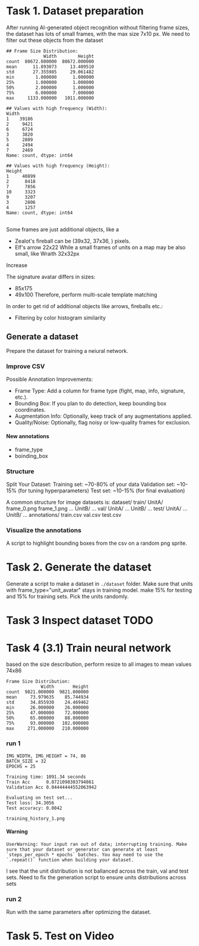 # Task 1. Dataset preparation

After running AI-generated object recognition without filtering frame sizes,
the dataset has lots of small frames, with the max size 7x10 px. We need to filter out these objects from the dataset

```
## Frame Size Distribution:
              Width        Height
count  80672.000000  80672.000000
mean      11.893073     13.409510
std       27.355985     29.061482
min        1.000000      1.000000
25%        1.000000      1.000000
50%        2.000000      1.000000
75%        6.000000      7.000000
max     1133.000000   1011.000000
```

```
## Values with high frequency (Width):
Width
1    39186
2     9421
6     6724
3     3820
5     2809
4     2494
7     2469
Name: count, dtype: int64
```

```
## Values with high frequency (Height):
Height
1     40899
2      8418
7      7856
10     3323
9      3207
3      2806
4      1257
Name: count, dtype: int64
```

## 
Some frames are just additional objects, like a 
- Zealot's fireball can be (39x32, 37x36, ) pixels.
- Elf's arrow 22x22
While a small frames of units on a map may be also small, like Wraith 32x32px

Increase 

The signature avatar differs in sizes:
- 85x175
- 49x100
Therefore, perform multi-scale template matching

In order to get rid of additional objects like arrows, fireballs etc.:
- Filtering by color histogram similarity


## Generate a dataset

Prepare the dataset for training a neiural network. 

### Improve CSV

Possible Annotation Improvements:
- Frame Type: Add a column for frame type (fight, map, info, signature, etc.).
- Bounding Box: If you plan to do detection, keep bounding box coordinates.
- Augmentation Info: Optionally, keep track of any augmentations applied.
- Quality/Noise: Optionally, flag noisy or low-quality frames for exclusion.

#### New annotations
- frame_type
- boinding_box

### Structure

Split Your Dataset:
    Training set: ~70-80% of your data
    Validation set: ~10-15% (for tuning hyperparameters)
    Test set: ~10-15% (for final evaluation)

A common structure for image datasets is:
dataset/
  train/
    UnitA/
      frame_0.png
      frame_1.png
      ...
    UnitB/
      ...
  val/
    UnitA/
      ...
    UnitB/
      ...
  test/
    UnitA/
      ...
    UnitB/
      ...
annotations/
  train.csv
  val.csv
  test.csv

### Visualize the annotations

A script to highlight bounding boxes from the csv on a random png sprite.

# Task 2. Generate the dataset

  Generate a script to make a dataset in `./dataset` folder. Make sure that units with frame_type="unit_avatar" stays in training model. make 15% for testing and 15% for training sets. Pick the units randomly.

# Task 3 Inspect dataset TODO
# Task 4 (3.1) Train neural network


based on the size describution, perform resize to all images to mean values 74x86

```
Frame Size Distribution:
             Width       Height
count  9821.000000  9821.000000
mean     73.979635    85.744934
std      34.855930    24.469462
min      26.000000    26.000000
25%      47.000000    72.000000
50%      65.000000    88.000000
75%      93.000000   102.000000
max     271.000000   210.000000
```

### run 1
```
IMG_WIDTH, IMG_HEIGHT = 74, 86
BATCH_SIZE = 32
EPOCHS = 25
```

```
Training time: 1091.34 seconds
Train Acc      0.8721098303794861
Validation Acc 0.04444444552063942

Evaluating on test set...
Test loss: 34.3056
Test accuracy: 0.0042
```
`training_history_1.png`

#### Warning
```
UserWarning: Your input ran out of data; interrupting training. Make sure that your dataset or generator can generate at least `steps_per_epoch * epochs` batches. You may need to use the `.repeat()` function when building your dataset.
```

<!-- I guess I need to decrease the batch size -->
I see that the unit distribution is not ballanced across the train, val and test sets. Need to fix the generation script to ensure units distributions across sets
### run 2

Run with the same parameters after optimizing the dataset.



# Task 5. Test on Video

